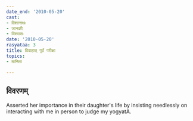 ```yaml
---
date_end: '2010-05-20'
cast:
- विश्वनाथः
- जानकी
- विश्वासः
date: '2010-05-20'
rasyataa: 3
title: विवाहात् पूर्वं परीक्षा
topics:
- मानिता

---
```


## विवरणम्
Asserted her importance in their daughter's life by insisting needlessly on interacting with me in person to judge my yogyatA.

